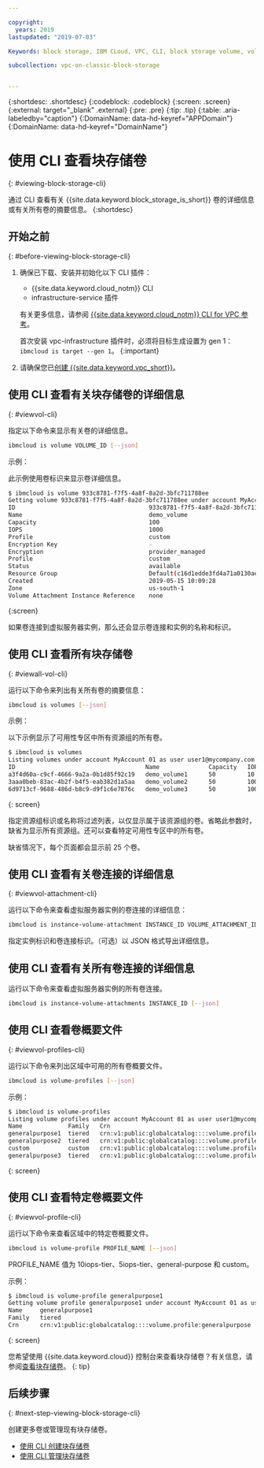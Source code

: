 ```yaml
---

copyright:
  years: 2019
lastupdated: "2019-07-03"

Keywords: block storage, IBM CLoud, VPC, CLI, block storage volume, volume, IOPS

subcollection: vpc-on-classic-block-storage


---
```


{:shortdesc: .shortdesc}
{:codeblock: .codeblock}
{:screen: .screen}
{:external: target="_blank" .external}
{:pre: .pre}
{:tip: .tip}
{:table: .aria-labeledby="caption"}
{:DomainName: data-hd-keyref="APPDomain"}
{:DomainName: data-hd-keyref="DomainName"}

# 使用 CLI 查看块存储卷
{: #viewing-block-storage-cli}

通过 CLI 查看有关 {{site.data.keyword.block_storage_is_short}} 卷的详细信息或有关所有卷的摘要信息。
{:shortdesc}

## 开始之前
{: #before-viewing-block-storage-cli}

1. 确保已下载、安装并初始化以下 CLI 插件：
    * {{site.data.keyword.cloud_notm}} CLI
    * infrastructure-service 插件

   有关更多信息，请参阅 [{{site.data.keyword.cloud_notm}} CLI for VPC 参考](/docs/vpc-infrastructure-cli-plugin?topic=vpc-infrastructure-cli-plugin-vpc-reference)。
   
   首次安装 vpc-infrastructure 插件时，必须将目标生成设置为 gen 1：`ibmcloud is target --gen 1`。
   {:important}
   
2. 请确保您已[创建 {{site.data.keyword.vpc_short}}](/docs/vpc-on-classic?topic=vpc-on-classic-getting-started)。

## 使用 CLI 查看有关块存储卷的详细信息
{: #viewvol-cli}

指定以下命令来显示有关卷的详细信息。

```bash
ibmcloud is volume VOLUME_ID [--json]
```

示例：

此示例使用卷标识来显示卷详细信息。

```bash
$ ibmcloud is volume 933c8781-f7f5-4a8f-8a2d-3bfc711788ee
Getting volume 933c8781-f7f5-4a8f-8a2d-3bfc711788ee under account MyAccount01 as user user1@mycompany.com...
ID                                      933c8781-f7f5-4a8f-8a2d-3bfc711788ee
Name                                    demo_volume
Capacity                                100
IOPS                                    1000
Profile                                 custom
Encryption Key                          -
Encryption                              provider_managed
Profile                                 custom
Status                                  available
Resource Group                          Default(c16d1edde3fd4a71a0130aed371405a0)
Created                                 2019-05-15 10:09:28
Zone                                    us-south-1
Volume Attachment Instance Reference    none
```
{:screen}

如果卷连接到虚拟服务器实例，那么还会显示卷连接和实例的名称和标识。

## 使用 CLI 查看所有块存储卷
{: #viewall-vol-cli}

运行以下命令来列出有关所有卷的摘要信息：

```bash
ibmcloud is volumes [--json]
```

示例：

以下示例显示了可用性专区中所有资源组的所有卷。  

```bash
$ ibmcloud is volumes
Listing volumes under account MyAccount 01 as user user1@mycompany.com...
ID                                     Name              Capacity   IOPS   Auto Delete   Encryption        Profile         Created               Status      Zone         Resource Group
a3f4d60a-c9cf-4666-9a2a-0b1d85f92c19   demo_volume1      50         10     Manual        provider managed  generalpurpose   2019-06-30 11:04:46  pending     us-south-1   (c16d1edd-.)
3aaa0beb-83ac-4b2f-b4f5-eab382d1a5aa   demo_volume2      50         100    Manual        provider managed  custom           2019-06-30 10:26:34  available   us-south-1   (c16d1edd-.)
6d9713cf-9688-486d-b8c9-d9f1c6e7876c   demo_volume3      50         100    Manual        provider managed  custom           2019-06-30 10:39:24  available   us-south-1   (c16d1edd-.)
```
{: screen}

指定资源组标识或名称将过滤列表，以仅显示属于该资源组的卷。省略此参数时，缺省为显示所有资源组。还可以查看特定可用性专区中的所有卷。

缺省情况下，每个页面都会显示前 25 个卷。

## 使用 CLI 查看有关卷连接的详细信息
{: #viewvol-attachment-cli}

运行以下命令来查看虚拟服务器实例的卷连接的详细信息：

```bash
ibmcloud is instance-volume-attachment INSTANCE_ID VOLUME_ATTACHMENT_ID [--json]
```

指定实例标识和卷连接标识。（可选）以 JSON 格式导出详细信息。

## 使用 CLI 查看有关所有卷连接的详细信息

运行以下命令来查看虚拟服务器实例的所有卷连接。

```bash
ibmcloud is instance-volume-attachments INSTANCE_ID [--json]
```

## 使用 CLI 查看卷概要文件
{: #viewvol-profiles-cli}

运行以下命令来列出区域中可用的所有卷概要文件。

```bash
ibmcloud is volume-profiles [--json]
```

示例：

```bash
$ ibmcloud is volume-profiles
Listing volume profiles under account MyAccount 01 as user user1@mycompany.com...
Name             Family   Crn
generalpurpose1  tiered   crn:v1:public:globalcatalog::::volume.profile:generalpurpose
generalpurpose2  tiered   crn:v1:public:globalcatalog::::volume.profile:generalpurpose
custom           custom   crn:v1:public:globalcatalog::::volume.profile:custom
generalpurpose3  tiered   crn:v1:public:globalcatalog::::volume.profile:generalpurpose
```
{: screen}

## 使用 CLI 查看特定卷概要文件
{: #viewvol-profile-cli}

运行以下命令来查看区域中的特定卷概要文件。

```bash
ibmcloud is volume-profile PROFILE_NAME [--json]
```

PROFILE_NAME 值为 10iops-tier、5iops-tier、general-purpose 和 custom。

示例：

```bash
$ ibmcloud is volume-profile generalpurpose1
Getting volume profile generalpurpose1 under account MyAccount 01 as user user1@mycompany.com...
Name     generalpurpose1
Family   tiered
Crn      crn:v1:public:globalcatalog::::volume.profile:generalpurpose
```
{: screen}

您希望使用 {{site.data.keyword.cloud}} 控制台来查看块存储卷？有关信息，请参阅[查看块存储卷](/docs/vpc-on-classic-block-storage?topic=vpc-on-classic-block-storage-viewing-block-storage)。
{: tip}

## 后续步骤
{: #next-step-viewing-block-storage-cli}

创建更多卷或管理现有块存储卷。

* [使用 CLI 创建块存储卷](/docs/vpc-on-classic-block-storage?topic=vpc-on-classic-block-storage-creating-block-storage-cli)
* [使用 CLI 管理块存储卷](/docs/vpc-on-classic-block-storage?topic=vpc-on-classic-block-storage-managing-block-storage-cli)
